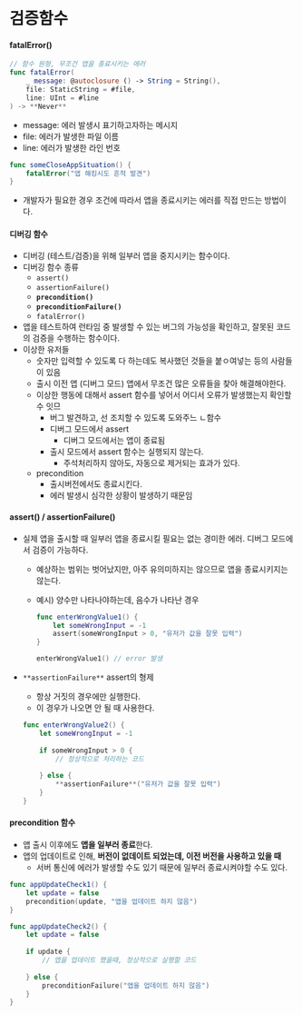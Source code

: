 # 검증함수

#### fatalError()

```swift
// 함수 원형, 무조건 앱을 종료시키는 에러
func fatalError(
    _ message: @autoclosure () -> String = String(),
    file: StaticString = #file,
    line: UInt = #line
) -> **Never**
```

* message: 에러 발생시 표기하고자하는 메시지
* file: 에러가 발생한 파일 이름
* line: 에러가 발생한 라인 번호

```swift
func someCloseAppSituation() {
    fatalError("앱 해킹시도 흔적 발견")
}
```

* 개발자가 필요한 경우 조건에 따라서 앱을 종료시키는 에러를 직접 만드는 방법이다.



#### 디버깅 함수

* 디버깅 (테스트/검증)을 위해 일부러 앱을 중지시키는 함수이다.
* 디버깅 함수 종류
  * `assert()`
  * `assertionFailure()`
  * **`precondition()`**
  * **`preconditionFailure()`**
  * `fatalError()`
* 앱을 테스트하여 런타임 중 발생할 수 있는 버그의 가능성을 확인하고, 잘못된 코드의 검증을 수행하는 함수이다.
* 이상한 유저들
  * 숫자만 입력할 수 있도록 다 하는데도 복사했던 것들을 붙ㅇ여넣는 등의 사람들이 있음
  * 출시 이전 앱 (디버그 모드) 앱에서 무조건 많은 오류들을 찾아 해결해야한다.
  * 이상한 행동에 대해서 assert 함수를 넣어서 어디서 오류가 발생했는지 확인할 수 잇므
    * 버그 발견하고, 선 조치할 수 있도록 도와주느 ㄴ함수
    * 디버그 모드에서 assert
      * 디버그 모드에서는 앱이 종료됨
    * 출시 모드에서 assert 함수는 실행되지 않는다.
      * 주석처리하지 않아도, 자동으로 제거되는 효과가 있다.
  * precondition
    * 출시버전에서도 종료시킨다.
    * 에러 발생시 심각한 상황이 발생하기 때문임



#### assert() / assertionFailure()

* 실제 앱을 출시할 때 일부러 앱을 종료시킬 필요는 없는 경미한 에러. 디버그 모드에서 검증이 가능하다.
  * 예상하는 범위는 벗어났지만, 아주 유의미하지는 않으므로 앱을 종료시키지는 않는다.
  *   예시) 양수만 나타나야하는데, 음수가 나타난 경우

      ```swift
      func enterWrongValue1() {
          let someWrongInput = -1
          assert(someWrongInput > 0, "유저가 값을 잘못 입력")
      }

      enterWrongValue1() // error 발생
      ```
*   `**assertionFailure**` assert의 형제

    * 항상 거짓의 경우에만 실행한다.
    * 이 경우가 나오면 안 될 때 사용한다.

    ```swift
    func enterWrongValue2() {
        let someWrongInput = -1
        
        if someWrongInput > 0 {
            // 정상적으로 처리하는 코드
            
        } else {
            **assertionFailure**("유저가 값을 잘못 입력")
        }
    }
    ```



#### precondition 함수

* 앱 출시 이후에도 **앱을 일부러 종료**한다.
* 앱의 업데이트로 인해, **버전이 없데이트 되었는데, 이전 버전을 사용하고 있을 때**
  * 서버 통신에 에러가 발생할 수도 있기 때문에 일부러 종료시켜야할 수도 있다.

```swift
func appUpdateCheck1() {
    let update = false
    precondition(update, "앱을 업데이트 하지 않음")
}
```

```swift
func appUpdateCheck2() {
    let update = false
    
    if update {
        // 앱을 업데이트 했을때, 정상적으로 실행할 코드
        
    } else {
        preconditionFailure("앱을 업데이트 하지 않음")
    }
}
```
